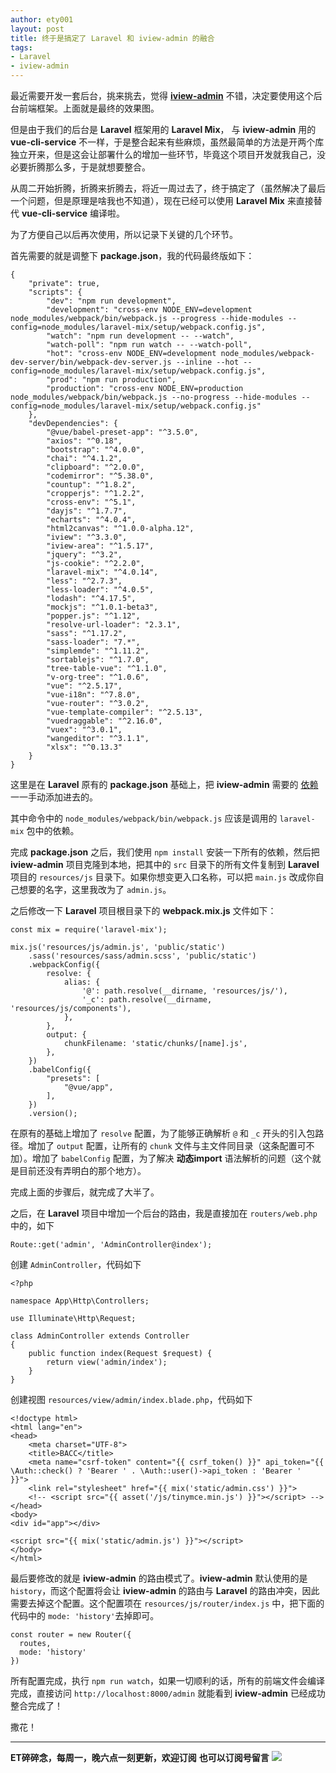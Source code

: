 ```yaml
---
author: ety001
layout: post
title: 终于是搞定了 Laravel 和 iview-admin 的融合
tags:
- Laravel
- iview-admin
---
```

最近需要开发一套后台，挑来挑去，觉得 **[iview-admin](https://github.com/iview/iview-admin)** 不错，决定要使用这个后台前端框架。上面就是最终的效果图。

但是由于我们的后台是 **Laravel** 框架用的 **Laravel Mix**， 与 **iview-admin** 用的 **vue-cli-service** 不一样，于是整合起来有些麻烦，虽然最简单的方法是开两个库独立开来，但是这会让部署什么的增加一些环节，毕竟这个项目开发就我自己，没必要折腾那么多，于是就想要整合。

从周二开始折腾，折腾来折腾去，将近一周过去了，终于搞定了（虽然解决了最后一个问题，但是原理是啥我也不知道），现在已经可以使用 **Laravel Mix** 来直接替代 **vue-cli-service** 编译啦。

为了方便自己以后再次使用，所以记录下关键的几个环节。

首先需要的就是调整下 **package.json**，我的代码最终版如下：

```
{
    "private": true,
    "scripts": {
        "dev": "npm run development",
        "development": "cross-env NODE_ENV=development node_modules/webpack/bin/webpack.js --progress --hide-modules --config=node_modules/laravel-mix/setup/webpack.config.js",
        "watch": "npm run development -- --watch",
        "watch-poll": "npm run watch -- --watch-poll",
        "hot": "cross-env NODE_ENV=development node_modules/webpack-dev-server/bin/webpack-dev-server.js --inline --hot --config=node_modules/laravel-mix/setup/webpack.config.js",
        "prod": "npm run production",
        "production": "cross-env NODE_ENV=production node_modules/webpack/bin/webpack.js --no-progress --hide-modules --config=node_modules/laravel-mix/setup/webpack.config.js"
    },
    "devDependencies": {
        "@vue/babel-preset-app": "^3.5.0",
        "axios": "^0.18",
        "bootstrap": "^4.0.0",
        "chai": "^4.1.2",
        "clipboard": "^2.0.0",
        "codemirror": "^5.38.0",
        "countup": "^1.8.2",
        "cropperjs": "^1.2.2",
        "cross-env": "^5.1",
        "dayjs": "^1.7.7",
        "echarts": "^4.0.4",
        "html2canvas": "^1.0.0-alpha.12",
        "iview": "^3.3.0",
        "iview-area": "^1.5.17",
        "jquery": "^3.2",
        "js-cookie": "^2.2.0",
        "laravel-mix": "^4.0.14",
        "less": "^2.7.3",
        "less-loader": "^4.0.5",
        "lodash": "^4.17.5",
        "mockjs": "^1.0.1-beta3",
        "popper.js": "^1.12",
        "resolve-url-loader": "2.3.1",
        "sass": "^1.17.2",
        "sass-loader": "7.*",
        "simplemde": "^1.11.2",
        "sortablejs": "^1.7.0",
        "tree-table-vue": "^1.1.0",
        "v-org-tree": "^1.0.6",
        "vue": "^2.5.17",
        "vue-i18n": "^7.8.0",
        "vue-router": "^3.0.2",
        "vue-template-compiler": "^2.5.13",
        "vuedraggable": "^2.16.0",
        "vuex": "^3.0.1",
        "wangeditor": "^3.1.1",
        "xlsx": "^0.13.3"
    }
}
```

这里是在 **Laravel** 原有的 **package.json** 基础上，把 **iview-admin** 需要的 [依赖](https://github.com/iview/iview-admin/blob/master/package.json) 一一手动添加进去的。

其中命令中的 `node_modules/webpack/bin/webpack.js` 应该是调用的 `laravel-mix` 包中的依赖。

完成 **package.json** 之后，我们使用 `npm install` 安装一下所有的依赖，然后把 **iview-admin** 项目克隆到本地，把其中的 `src` 目录下的所有文件复制到 **Laravel** 项目的 `resources/js` 目录下。如果你想变更入口名称，可以把 `main.js` 改成你自己想要的名字，这里我改为了 `admin.js`。

之后修改一下 **Laravel** 项目根目录下的 **webpack.mix.js** 文件如下：

```
const mix = require('laravel-mix');

mix.js('resources/js/admin.js', 'public/static')
    .sass('resources/sass/admin.scss', 'public/static')
    .webpackConfig({
        resolve: {
            alias: {
                '@': path.resolve(__dirname, 'resources/js/'),
                '_c': path.resolve(__dirname, 'resources/js/components'),
            },
        },
        output: {
            chunkFilename: 'static/chunks/[name].js',
        },
    })
    .babelConfig({
        "presets": [
            "@vue/app",
        ],
    })
    .version();
```

在原有的基础上增加了 `resolve` 配置，为了能够正确解析 `@` 和 `_c` 开头的引入包路径。增加了 `output` 配置，让所有的 `chunk` 文件与主文件同目录（这条配置可不加）。增加了 `babelConfig` 配置，为了解决 **动态import** 语法解析的问题（这个就是目前还没有弄明白的那个地方）。

完成上面的步骤后，就完成了大半了。

之后，在 **Laravel** 项目中增加一个后台的路由，我是直接加在 `routers/web.php` 中的，如下

```
Route::get('admin', 'AdminController@index');
```

创建 `AdminController`，代码如下

```
<?php

namespace App\Http\Controllers;

use Illuminate\Http\Request;

class AdminController extends Controller
{
    public function index(Request $request) {
        return view('admin/index');
    }
}
```

创建视图 `resources/view/admin/index.blade.php`，代码如下

```
<!doctype html>
<html lang="en">
<head>
    <meta charset="UTF-8">
    <title>BACC</title>
    <meta name="csrf-token" content="{{ csrf_token() }}" api_token="{{ \Auth::check() ? 'Bearer ' . \Auth::user()->api_token : 'Bearer '  }}">
    <link rel="stylesheet" href="{{ mix('static/admin.css') }}">
    <!-- <script src="{{ asset('/js/tinymce.min.js') }}"></script> -->
</head>
<body>
<div id="app"></div>

<script src="{{ mix('static/admin.js') }}"></script>
</body>
</html>
```

最后要修改的就是 **iview-admin** 的路由模式了。**iview-admin** 默认使用的是 `history`，而这个配置将会让 **iview-admin** 的路由与 **Laravel** 的路由冲突，因此需要去掉这个配置。这个配置项在 `resources/js/router/index.js` 中，把下面的代码中的 `mode: 'history'`去掉即可。

```
const router = new Router({
  routes,
  mode: 'history'
})
```

所有配置完成，执行 `npm run watch`，如果一切顺利的话，所有的前端文件会编译完成，直接访问 `http://localhost:8000/admin` 就能看到 **iview-admin** 已经成功整合完成了！

撒花！

---
**ET碎碎念，每周一，晚六点一刻更新，欢迎订阅**
**也可以订阅号留言**
![](/img/wechat-subscribe.jpg)
